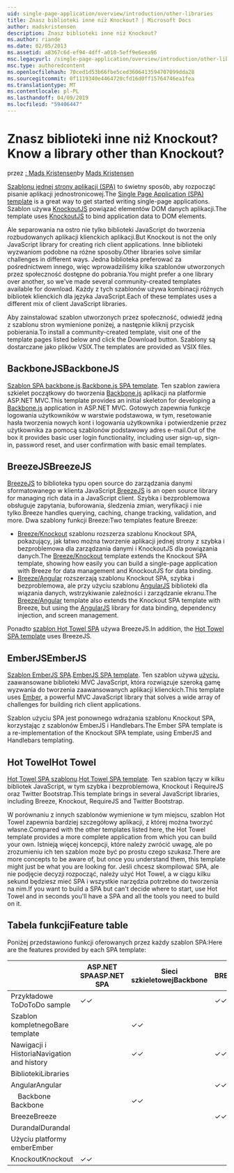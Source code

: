 ```yaml
---
uid: single-page-application/overview/introduction/other-libraries
title: Znasz biblioteki inne niż Knockout? | Microsoft Docs
author: madskristensen
description: Znasz biblioteki inne niż Knockout?
ms.author: riande
ms.date: 02/05/2013
ms.assetid: a8367c6d-ef94-4dff-a010-5eff9e6eea96
msc.legacyurl: /single-page-application/overview/introduction/other-libraries
msc.type: authoredcontent
ms.openlocfilehash: 70ced1d53b66fbe5ced3606413594707099dda28
ms.sourcegitcommit: 0f1119340e4464720cfd16d0ff15764746ea1fea
ms.translationtype: MT
ms.contentlocale: pl-PL
ms.lasthandoff: 04/09/2019
ms.locfileid: "59406447"
---
```

# <a name="know-a-library-other-than-knockout"></a><span data-ttu-id="0431c-104">Znasz biblioteki inne niż Knockout?</span><span class="sxs-lookup"><span data-stu-id="0431c-104">Know a library other than Knockout?</span></span>

<span data-ttu-id="0431c-105">przez [: Mads Kristensen](https://github.com/madskristensen)</span><span class="sxs-lookup"><span data-stu-id="0431c-105">by [Mads Kristensen](https://github.com/madskristensen)</span></span>

<span data-ttu-id="0431c-106">[Szablonu jednej strony aplikacji (SPA)](knockoutjs-template.md) to świetny sposób, aby rozpocząć pisanie aplikacji jednostronicowej.</span><span class="sxs-lookup"><span data-stu-id="0431c-106">The [Single Page Application (SPA) template](knockoutjs-template.md) is a great way to get started writing single-page applications.</span></span> <span data-ttu-id="0431c-107">Szablon używa [KnockoutJS](http://knockoutjs.com/) powiązać elementów DOM danych aplikacji.</span><span class="sxs-lookup"><span data-stu-id="0431c-107">The template uses [KnockoutJS](http://knockoutjs.com/) to bind application data to DOM elements.</span></span>

<span data-ttu-id="0431c-108">Ale separowania na ostro nie tylko biblioteki JavaScript do tworzenia rozbudowanych aplikacji klienckich aplikacji.</span><span class="sxs-lookup"><span data-stu-id="0431c-108">But Knockout is not the only JavaScript library for creating rich client applications.</span></span> <span data-ttu-id="0431c-109">Inne biblioteki wyzwaniom podobne na różne sposoby.</span><span class="sxs-lookup"><span data-stu-id="0431c-109">Other libraries solve similar challenges in different ways.</span></span> <span data-ttu-id="0431c-110">Jedna biblioteka preferować za pośrednictwem innego, więc wprowadziliśmy kilka szablonów utworzonych przez społeczność dostępne do pobrania.</span><span class="sxs-lookup"><span data-stu-id="0431c-110">You might prefer a one library over another, so we've made several community-created templates available for download.</span></span> <span data-ttu-id="0431c-111">Każdy z tych szablonów używa kombinacji różnych bibliotek klienckich dla języka JavaScript.</span><span class="sxs-lookup"><span data-stu-id="0431c-111">Each of these templates uses a different mix of client JavaScript libraries.</span></span>

<span data-ttu-id="0431c-112">Aby zainstalować szablon utworzonych przez społeczność, odwiedź jedną z szablonu stron wymienione poniżej, a następnie kliknij przycisk pobierania.</span><span class="sxs-lookup"><span data-stu-id="0431c-112">To install a community-created template, visit one of the template pages listed below and click the Download button.</span></span> <span data-ttu-id="0431c-113">Szablony są dostarczane jako plików VSIX.</span><span class="sxs-lookup"><span data-stu-id="0431c-113">The templates are provided as VSIX files.</span></span>

## <a name="backbonejs"></a><span data-ttu-id="0431c-114">BackboneJS</span><span class="sxs-lookup"><span data-stu-id="0431c-114">BackboneJS</span></span>

<span data-ttu-id="0431c-115">[Szablon SPA backbone.js](../templates/backbonejs-template.md).</span><span class="sxs-lookup"><span data-stu-id="0431c-115">[Backbone.js SPA template](../templates/backbonejs-template.md).</span></span> <span data-ttu-id="0431c-116">Ten szablon zawiera szkielet początkowy do tworzenia [Backbone.js](http://backbonejs.org/) aplikacji na platformie ASP.NET MVC.</span><span class="sxs-lookup"><span data-stu-id="0431c-116">This template provides an initial skeleton for developing a [Backbone.js](http://backbonejs.org/) application in ASP.NET MVC.</span></span> <span data-ttu-id="0431c-117">Gotowych zapewnia funkcje logowania użytkowników w warstwie podstawowa, w tym, resetowanie hasła tworzenia nowych kont i logowania użytkownika i potwierdzenie przez użytkownika za pomocą szablonów podstawowy adres e-mail.</span><span class="sxs-lookup"><span data-stu-id="0431c-117">Out of the box it provides basic user login functionality, including user sign-up, sign-in, password reset, and user confirmation with basic email templates.</span></span>

## <a name="breezejs"></a><span data-ttu-id="0431c-118">BreezeJS</span><span class="sxs-lookup"><span data-stu-id="0431c-118">BreezeJS</span></span>

<span data-ttu-id="0431c-119">[BreezeJS](http://www.breezejs.com/?utm_source=ms-spa) to biblioteka typu open source do zarządzania danymi sformatowanego w klienta JavaScript.</span><span class="sxs-lookup"><span data-stu-id="0431c-119">[BreezeJS](http://www.breezejs.com/?utm_source=ms-spa) is an open source library for managing rich data in a JavaScript client.</span></span> <span data-ttu-id="0431c-120">Szybka i bezproblemowa obsługuje zapytania, buforowania, śledzenia zmian, weryfikacji i nie tylko.</span><span class="sxs-lookup"><span data-stu-id="0431c-120">Breeze handles querying, caching, change tracking, validation, and more.</span></span> <span data-ttu-id="0431c-121">Dwa szablony funkcji Breeze:</span><span class="sxs-lookup"><span data-stu-id="0431c-121">Two templates feature Breeze:</span></span>

- <span data-ttu-id="0431c-122">[Breeze/Knockout](../templates/breezeknockout-template.md) szablonu rozszerza szablonu Knockout SPA, pokazujący, jak łatwo można tworzenie aplikacji jednej strony z szybka i bezproblemowa dla zarządzania danymi i KnockoutJS dla powiązania danych.</span><span class="sxs-lookup"><span data-stu-id="0431c-122">The [Breeze/Knockout](../templates/breezeknockout-template.md) template extends the Knockout SPA template, showing how easily you can build a single-page application with Breeze for data management and KnockoutJS for data binding.</span></span>
- <span data-ttu-id="0431c-123">[Breeze/Angular](../templates/breezeangular-template.md) rozszerzają szablonu Knockout SPA, szybka i bezproblemowa, ale przy użyciu szablonu [AngularJS](http://angularjs.org) biblioteki dla wiązania danych, wstrzykiwanie zależności i zarządzanie ekranu.</span><span class="sxs-lookup"><span data-stu-id="0431c-123">The [Breeze/Angular](../templates/breezeangular-template.md) template also extends the Knockout SPA template with Breeze, but using the [AngularJS](http://angularjs.org) library for data binding, dependency injection, and screen management.</span></span>

<span data-ttu-id="0431c-124">Ponadto [szablon Hot Towel SPA](../templates/hottowel-template.md) używa BreezeJS.</span><span class="sxs-lookup"><span data-stu-id="0431c-124">In addition, the [Hot Towel SPA template](../templates/hottowel-template.md) uses BreezeJS.</span></span>

## <a name="emberjs"></a><span data-ttu-id="0431c-125">EmberJS</span><span class="sxs-lookup"><span data-stu-id="0431c-125">EmberJS</span></span>

<span data-ttu-id="0431c-126">[Szablon EmberJS SPA](../templates/emberjs-template.md).</span><span class="sxs-lookup"><span data-stu-id="0431c-126">[EmberJS SPA template](../templates/emberjs-template.md).</span></span> <span data-ttu-id="0431c-127">Ten szablon używa [użyciu](http://emberjs.com/), zaawansowane biblioteki MVC JavaScript, która rozwiązuje szeroką gamę wyzwania do tworzenia zaawansowanych aplikacji klienckich.</span><span class="sxs-lookup"><span data-stu-id="0431c-127">This template uses [Ember](http://emberjs.com/), a powerful MVC JavaScript library that solves a wide array of challenges for building rich client applications.</span></span>

<span data-ttu-id="0431c-128">Szablon użyciu SPA jest ponownego wdrażania szablonu Knockout SPA, korzystając z szablonów EmberJS i Handlebars.</span><span class="sxs-lookup"><span data-stu-id="0431c-128">The Ember SPA template is a re-implementation of the Knockout SPA template, using EmberJS and Handlebars templating.</span></span>

## <a name="hot-towel"></a><span data-ttu-id="0431c-129">Hot Towel</span><span class="sxs-lookup"><span data-stu-id="0431c-129">Hot Towel</span></span>

<span data-ttu-id="0431c-130">[Hot Towel SPA szablonu](../templates/hottowel-template.md).</span><span class="sxs-lookup"><span data-stu-id="0431c-130">[Hot Towel SPA template](../templates/hottowel-template.md).</span></span> <span data-ttu-id="0431c-131">Ten szablon łączy w kilku bibliotek JavaScript, w tym szybka i bezproblemowa, Knockout i RequireJS oraz Twitter Bootstrap.</span><span class="sxs-lookup"><span data-stu-id="0431c-131">This template brings in several JavaScript libraries, including Breeze, Knockout, RequireJS and Twitter Bootstrap.</span></span>

<span data-ttu-id="0431c-132">W porównaniu z innych szablonów wymienione w tym miejscu, szablon Hot Towel zapewnia bardziej szczegółowy aplikacji, z której można tworzyć własne.</span><span class="sxs-lookup"><span data-stu-id="0431c-132">Compared with the other templates listed here, the Hot Towel template provides a more complete application from which you can build your own.</span></span> <span data-ttu-id="0431c-133">Istnieją więcej koncepcji, które należy zwrócić uwagę, ale po zrozumieniu ich ten szablon może być po prostu czego szukasz.</span><span class="sxs-lookup"><span data-stu-id="0431c-133">There are more concepts to be aware of, but once you understand them, this template might just be what you are looking for.</span></span> <span data-ttu-id="0431c-134">Jeśli chcesz skompilować SPA, ale nie podjęcie decyzji rozpocząć, należy użyć Hot Towel, a w ciągu kilku sekund będziesz mieć SPA i wszystkie narzędzia potrzebne do tworzenia na nim.</span><span class="sxs-lookup"><span data-stu-id="0431c-134">If you want to build a SPA but can't decide where to start, use Hot Towel and in seconds you'll have a SPA and all the tools you need to build on it.</span></span>

## <a name="feature-table"></a><span data-ttu-id="0431c-135">Tabela funkcji</span><span class="sxs-lookup"><span data-stu-id="0431c-135">Feature table</span></span>

<span data-ttu-id="0431c-136">Poniżej przedstawiono funkcji oferowanych przez każdy szablon SPA:</span><span class="sxs-lookup"><span data-stu-id="0431c-136">Here are the features provided by each SPA template:</span></span>


|                        | <span data-ttu-id="0431c-137">ASP.NET SPA</span><span class="sxs-lookup"><span data-stu-id="0431c-137">ASP.NET SPA</span></span> | <span data-ttu-id="0431c-138">Sieci szkieletowej</span><span class="sxs-lookup"><span data-stu-id="0431c-138">Backbone</span></span> | <span data-ttu-id="0431c-139">BREEZE/Angular</span><span class="sxs-lookup"><span data-stu-id="0431c-139">Breeze/Angular</span></span> | <span data-ttu-id="0431c-140">Szybka i bezproblemowa/KO</span><span class="sxs-lookup"><span data-stu-id="0431c-140">Breeze/KO</span></span> |  <span data-ttu-id="0431c-141">Użyciu platformy ember</span><span class="sxs-lookup"><span data-stu-id="0431c-141">Ember</span></span>   | <span data-ttu-id="0431c-142">Hot Towel</span><span class="sxs-lookup"><span data-stu-id="0431c-142">Hot Towel</span></span> |
|------------------------|-------------|----------|----------------|-----------|----------|-----------|
|      <span data-ttu-id="0431c-143">Przykładowe ToDo</span><span class="sxs-lookup"><span data-stu-id="0431c-143">ToDo sample</span></span>       |  <span data-ttu-id="0431c-144">&#10003;</span><span class="sxs-lookup"><span data-stu-id="0431c-144">&#10003;</span></span>   |          |    <span data-ttu-id="0431c-145">&#10003;</span><span class="sxs-lookup"><span data-stu-id="0431c-145">&#10003;</span></span>    | <span data-ttu-id="0431c-146">&#10003;</span><span class="sxs-lookup"><span data-stu-id="0431c-146">&#10003;</span></span>  | <span data-ttu-id="0431c-147">&#10003;</span><span class="sxs-lookup"><span data-stu-id="0431c-147">&#10003;</span></span> |           |
|     <span data-ttu-id="0431c-148">Szablon kompletnego</span><span class="sxs-lookup"><span data-stu-id="0431c-148">Bare template</span></span>      |             | <span data-ttu-id="0431c-149">&#10003;</span><span class="sxs-lookup"><span data-stu-id="0431c-149">&#10003;</span></span> |                |           |          | <span data-ttu-id="0431c-150">&#10003;</span><span class="sxs-lookup"><span data-stu-id="0431c-150">&#10003;</span></span>  |
| <span data-ttu-id="0431c-151">Nawigacji i Historia</span><span class="sxs-lookup"><span data-stu-id="0431c-151">Navigation and history</span></span> |             | <span data-ttu-id="0431c-152">&#10003;</span><span class="sxs-lookup"><span data-stu-id="0431c-152">&#10003;</span></span> |    <span data-ttu-id="0431c-153">&#10003;</span><span class="sxs-lookup"><span data-stu-id="0431c-153">&#10003;</span></span>    |           | <span data-ttu-id="0431c-154">&#10003;</span><span class="sxs-lookup"><span data-stu-id="0431c-154">&#10003;</span></span> | <span data-ttu-id="0431c-155">&#10003;</span><span class="sxs-lookup"><span data-stu-id="0431c-155">&#10003;</span></span>  |
|        <span data-ttu-id="0431c-156">Biblioteki</span><span class="sxs-lookup"><span data-stu-id="0431c-156">Libraries</span></span>       |             |          |                |           |          |           |
|        <span data-ttu-id="0431c-157">Angular</span><span class="sxs-lookup"><span data-stu-id="0431c-157">Angular</span></span>         |             |          |    <span data-ttu-id="0431c-158">&#10003;</span><span class="sxs-lookup"><span data-stu-id="0431c-158">&#10003;</span></span>    |           |          |           |
|    <span data-ttu-id="0431c-159">&#8195;Backbone</span><span class="sxs-lookup"><span data-stu-id="0431c-159">&#8195;Backbone</span></span>     |             | <span data-ttu-id="0431c-160">&#10003;</span><span class="sxs-lookup"><span data-stu-id="0431c-160">&#10003;</span></span> |                |           |          |           |
|         <span data-ttu-id="0431c-161">Breeze</span><span class="sxs-lookup"><span data-stu-id="0431c-161">Breeze</span></span>         |             |          |    <span data-ttu-id="0431c-162">&#10003;</span><span class="sxs-lookup"><span data-stu-id="0431c-162">&#10003;</span></span>    | <span data-ttu-id="0431c-163">&#10003;</span><span class="sxs-lookup"><span data-stu-id="0431c-163">&#10003;</span></span>  |          | <span data-ttu-id="0431c-164">&#10003;</span><span class="sxs-lookup"><span data-stu-id="0431c-164">&#10003;</span></span>  |
|        <span data-ttu-id="0431c-165">Durandal</span><span class="sxs-lookup"><span data-stu-id="0431c-165">Durandal</span></span>        |             |          |                |           |          | <span data-ttu-id="0431c-166">&#10003;</span><span class="sxs-lookup"><span data-stu-id="0431c-166">&#10003;</span></span>  |
|         <span data-ttu-id="0431c-167">Użyciu platformy ember</span><span class="sxs-lookup"><span data-stu-id="0431c-167">Ember</span></span>          |             |          |                |           | <span data-ttu-id="0431c-168">&#10003;</span><span class="sxs-lookup"><span data-stu-id="0431c-168">&#10003;</span></span> |           |
|        <span data-ttu-id="0431c-169">Knockout</span><span class="sxs-lookup"><span data-stu-id="0431c-169">Knockout</span></span>        |  <span data-ttu-id="0431c-170">&#10003;</span><span class="sxs-lookup"><span data-stu-id="0431c-170">&#10003;</span></span>   |          |                | <span data-ttu-id="0431c-171">&#10003;</span><span class="sxs-lookup"><span data-stu-id="0431c-171">&#10003;</span></span>  |          | <span data-ttu-id="0431c-172">&#10003;</span><span class="sxs-lookup"><span data-stu-id="0431c-172">&#10003;</span></span>  |

